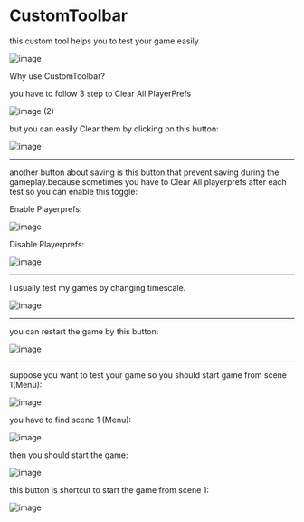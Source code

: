# CustomToolbar

this custom tool helps you to test your game easily

![image](https://user-images.githubusercontent.com/16706911/68547502-82885680-03f7-11ea-8b93-465e0ffc8207.png)



Why use CustomToolbar?

you have to follow 3 step to Clear All PlayerPrefs 

![image (2)](https://user-images.githubusercontent.com/16706911/68548191-52dd4c80-03ff-11ea-85b6-e9899ab04c34.jpg)

but you can easily Clear them by clicking on this button:

![image](https://user-images.githubusercontent.com/16706911/68548208-799b8300-03ff-11ea-8e97-3d119fa772b0.png)

____________

another button about saving is this button that prevent saving during the gameplay.because sometimes you have to Clear All playerprefs after each test so you can enable this toggle:

Enable Playerprefs:

![image](https://user-images.githubusercontent.com/16706911/68548261-2b3ab400-0400-11ea-8188-8ea0197f0f55.png)

Disable Playerprefs:

![image](https://user-images.githubusercontent.com/16706911/68548270-4279a180-0400-11ea-9353-384c8984ffe0.png)

____________

I usually test my games by changing timescale.

![image](https://user-images.githubusercontent.com/16706911/68548224-b23b5c80-03ff-11ea-9c1f-a23208c8bcf6.png)

____________

you can restart the game by this button:

![image](https://user-images.githubusercontent.com/16706911/68548250-f3337100-03ff-11ea-8389-3ef267ea0a82.png)


____________

suppose you want to test your game so you should start game from scene 1(Menu):

![image](https://user-images.githubusercontent.com/16706911/68548295-8371b600-0400-11ea-8737-a9da3d555df0.png)

you have to find scene 1 (Menu):

![image](https://user-images.githubusercontent.com/16706911/68548309-c2a00700-0400-11ea-9740-128368bd801a.png)

then you should start the game:

![image](https://user-images.githubusercontent.com/16706911/68548331-eebb8800-0400-11ea-9c22-6f28922e76ae.png)


this button is shortcut to start the game from scene 1:

![image](https://user-images.githubusercontent.com/16706911/68548336-0266ee80-0401-11ea-9043-980100848323.png)




